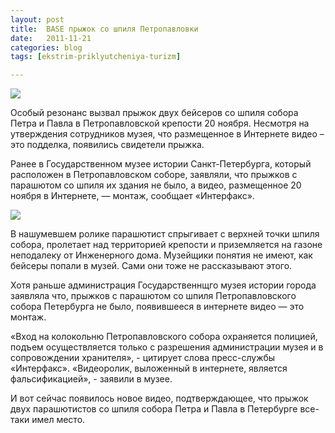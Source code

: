 ```yaml
---
layout: post
title:  BASE прыжок со шпиля Петропавловки
date:   2011-11-21
categories: blog
tags: [ekstrim-priklyutcheniya-turizm]

---
```


![]({{site.baseurl}}/img/posts/base_petropavlovka_i.jpg)

Особый резонанс вызвал прыжок двух бейсеров со шпиля собора Петра и Павла в Петропавловской крепости 20 ноября. Несмотря на утверждения сотрудников музея, что размещенное в Интернете видео – это подделка, появились свидетели прыжка.

Ранее в Государственном музее истории Санкт-Петербурга, который расположен в Петропавловском соборе, заявляли, что прыжков с парашютом со шпиля их здания не было, а видео, размещенное 20 ноября в Интернете, — монтаж, сообщает «Интерфакс».

![](https://youtu.be/1cVRD0x_ask)

В нашумевшем ролике парашютист спрыгивает с верхней точки шпиля собора, пролетает над территорией крепости и приземляется на газоне неподалеку от Инженерного дома. Музейщики понятия не имеют, как бейсеры попали в музей. Сами они тоже не рассказывают этого.

Хотя раньше администрация Государственнщго музея истории города заявляла что, прыжков с парашютом со шпиля Петропавловского собора Петербурга не было, появившееся в интернете видео — это монтаж.

«Вход на колокольню Петропавловского собора охраняется полицией, подъем осуществляется только с разрешения администрации музея и в сопровождении хранителя», - цитирует слова пресс-службы «Интерфакс». «Видеоролик, выложенный в интернете, является фальсификацией», - заявили в музее.

И вот сейчас появилось новое видео, подтверждающее, что прыжок двух парашютистов со шпиля собора Петра и Павла в Петербурге все-таки имел место. 
